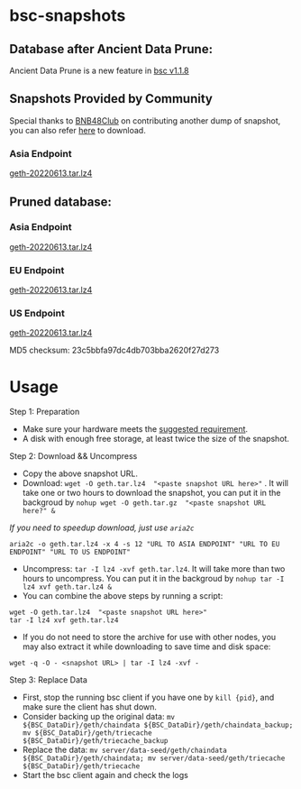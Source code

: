 
# bsc-snapshots

## Database after Ancient Data Prune:

Ancient Data Prune is a new feature in [bsc v1.1.8](https://github.com/binance-chain/bsc/releases/tag/v1.1.8)


## Snapshots Provided by Community

Special thanks to [BNB48Club](https://twitter.com/bnb48club) on contributing another dump of snapshot, you can also refer [here](https://github.com/BNB48Club/bsc-snapshots) to download.


### Asia Endpoint


[geth-20220613.tar.lz4
](https://tf-dex-prod-public-snapshot-site1.s3-accelerate.amazonaws.com/geth-20220613-prune-ancient.tar.lz4?AWSAccessKeyId=AKIAYINE6SBQPUZDDRRO&Signature=oGZ4fwSwyQNnCyknRWlSl4ZldRU%3D&Expires=1657796923
)


## Pruned database:


### Asia Endpoint


[geth-20220613.tar.lz4
](https://tf-dex-prod-public-snapshot-site1.s3-accelerate.amazonaws.com/geth-20220613.tar.lz4?AWSAccessKeyId=AKIAYINE6SBQPUZDDRRO&Signature=lr%2Bznve1bLH6FipBa6e7LCnCqMw%3D&Expires=1657796922
)

### EU Endpoint


[geth-20220613.tar.lz4
](https://tf-dex-prod-public-snapshot.s3-accelerate.amazonaws.com/geth-20220613.tar.lz4?AWSAccessKeyId=AKIAYINE6SBQPUZDDRRO&Signature=bTzLHWvaaOcjxRaknxrSZRyF5jY%3D&Expires=1657796922
)


### US Endpoint


[geth-20220613.tar.lz4
](https://tf-dex-prod-public-snapshot-site3.s3-accelerate.amazonaws.com/geth-20220613.tar.lz4?AWSAccessKeyId=AKIAYINE6SBQPUZDDRRO&Signature=17U%2BXYM%2B1h1lK6LVHV%2BcxFdFvuI%3D&Expires=1657796923
)

MD5 checksum: 23c5bbfa97dc4db703bba2620f27d273



# Usage 

Step 1: Preparation
- Make sure your hardware meets the [suggested requirement](https://docs.binance.org/smart-chain/developer/fullnode.html).
- A disk with enough free storage, at least twice the size of the snapshot.

Step 2: Download && Uncompress
- Copy the above snapshot URL.
- Download:  `wget -O geth.tar.lz4  "<paste snapshot URL here>"` . It will take one or two hours to download the snapshot, you can put it in the backgroud by `nohup wget -O geth.tar.gz  "<paste snapshot URL here?" &`


*If you need to speedup download, just use `aria2c`*
```
aria2c -o geth.tar.lz4 -x 4 -s 12 "URL TO ASIA ENDPOINT" "URL TO EU ENDPOINT" "URL TO US ENDPOINT"
```


- Uncompress: `tar -I lz4 -xvf geth.tar.lz4`. It will take more than two hours to uncompress. You can put it in the backgroud by `nohup tar -I lz4 xvf geth.tar.lz4 &`
- You can combine the above steps by running a script:
```
wget -O geth.tar.lz4  "<paste snapshot URL here>"
tar -I lz4 xvf geth.tar.lz4
```


- If you do not need to store the archive for use with other nodes, you may also extract it while downloading to save time and disk space:
```
wget -q -O - <snapshot URL> | tar -I lz4 -xvf -
```


Step 3: Replace Data
- First, stop the running bsc client if you have one by `kill {pid}`, and make sure the client has shut down.
- Consider backing up the original data: `mv ${BSC_DataDir}/geth/chaindata ${BSC_DataDir}/geth/chaindata_backup; mv ${BSC_DataDir}/geth/triecache ${BSC_DataDir}/geth/triecache_backup`
- Replace the data: `mv server/data-seed/geth/chaindata ${BSC_DataDir}/geth/chaindata; mv server/data-seed/geth/triecache ${BSC_DataDir}/geth/triecache`
- Start the bsc client again and check the logs

